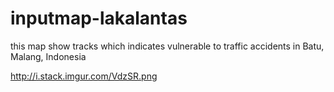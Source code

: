 # inputmap-lakalantas
this map show tracks which indicates vulnerable to traffic accidents in Batu, Malang, Indonesia

http://i.stack.imgur.com/VdzSR.png
